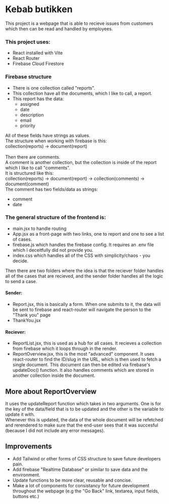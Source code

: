 # Kebab butikken

This project is a webpage that is able to recieve issues from customers which then can be read and handled by employees.

### This project uses:

- React installed with Vite
- React Router
- Firebase Cloud Firestore

### Firebase structure

- There is one collection called "reports".
- This collection have all the documents, which I like to call, a report.
- This report has the data:
  - assigned
  - date
  - description
  - email
  - priority

All of these fields have strings as values.<br>
The structure when working with firebase is this: <br>
collection(reports) -> document(report)<br><br>
Then there are comments.<br>
A comment is another collection, but the collection is inside of the report which I like to call "comments".<br>
It is structured like this:<br>
collection(reports) -> document(report) -> collection(comments) -> document(comment)<br>
The comment has two fields/data as strings:

- comment
- date

### The general structure of the frontend is:

- main.jsx to handle routing
- App.jsx as a front-page with two links, one to report and one to see a list of cases.
- firebase.js which handles the firebase config. It requires an .env file which I deceitfully did not provide you.
- index.css which handles all of the CSS with simplicity/chaos - you decide.

Then there are two folders where the idea is that the reciever folder handles all of the cases that are recieved, and the sender folder handles all the logic to send a case.

#### Sender:

- Report.jsx, this is basically a form. When one submits to it, the data will be sent to firebase and react-router will navigate the person to the "Thank you" page
- ThankYou.jsx

#### Reciever:

- ReportList.jsx, this is used as a hub for all cases. It recieves a collection from firebase which it loops through in the render.
- ReportOverview.jsx, this is the most "advanced" component. It uses react-router to find the ID/slug in the URL, which is then used to fetch a single document. This document can then be edited via firebase's updateDoc() function. It also handles comments which are stored in another collection inside the document.

## More about ReportOverview

It uses the updateReport function which takes in two arguments. One is for the key of the data/field that is to be updated and the other is the variable to update it with.<br>
Whenever this is updated, the data of the whole document will be refetched and rerendered to make sure that the end-user sees that it was succesful (because I did not include any error messages).

## Improvements

- Add Tailwind or other forms of CSS structure to save future developers pain.
- Add firebase "Realtime Database" or similar to save data and the environment.
- Update functions to be more clear, reusable and concise.
- Make a lot of components for consistancy for future development throughout the webpage (e.g the "Go Back" link, textarea, input fields, buttons etc.)
